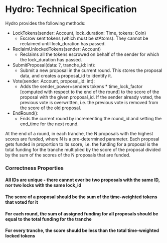 # Hydro: Technical Specification

Hydro provides the following methods:
* LockTokens(sender: Account, lock_duration: Time, tokens: Coin)
    * Escrow sent tokens (which must be stAtoms). They cannot be reclaimed until lock_duration has passed.
* ReclaimUnlockedTokens(sender: Account)
	* Reclaims all the tokens escrowed on behalf of the sender for which the lock_duration has passed.
* SubmitProposal(data: ?, tranche_id: int):
    * Submit a new proposal in the current round. This stores the proposal data, and creates a proposal_id to identify it.
* Vote(sender: Account, proposal_id: int):
    * Adds the sender_power=senders tokens * time_lock_factor [computed with respect to the end of the round] to the score of the proposal with the given proposal_id. If the sender already voted, the previous vote is overwritten, i.e. the previous vote is removed from the score of the old proposal.
* EndRound():
    * Ends the current round by incrementing the round_id and setting the end_time for the next round.

At the end of a round, in each tranche, the N proposals with the highest scores are funded, where N is a pre-determined parameter.
Each proposal gets funded in proportion to its score, i.e. the funding for a proposal is the total funding for the
tranche multiplied by the score of the proposal divided by the sum of the scores of the N proposals that are funded.

### Correctness Properties

#### All IDs are unique - there cannot ever be two proposals with the same ID, nor two locks with the same lock_id

#### The score of a proposal should be the sum of the time-weighted tokens that voted for it

#### For each round, the sum of assigned funding for all proposals should be equal to the total funding for the tranche

#### For every tranche, the score should be less than the total time-weighted locked tokens

#### 

